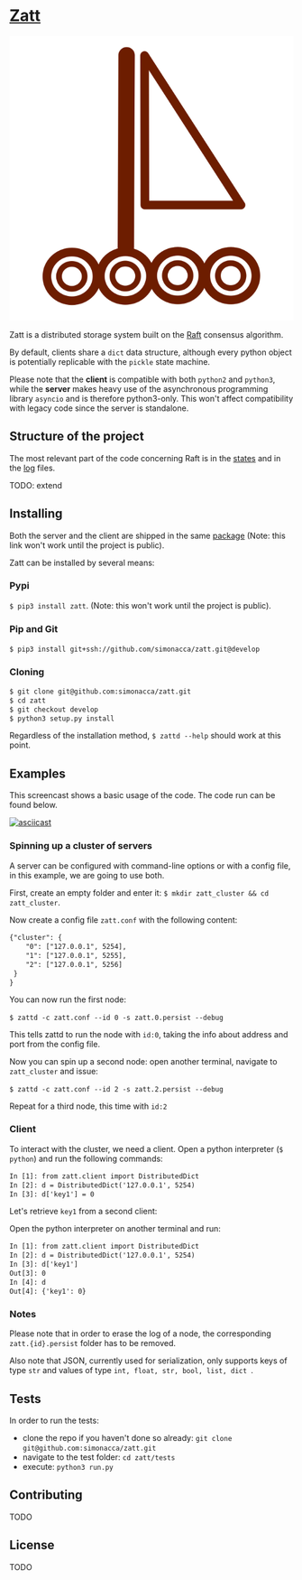 # [Zatt](https://github.com/simonacca/zatt)
![Zatt Logo](docs/logo.svg?raw=true "Zatt Logo")

Zatt is a distributed storage system built on the [Raft](https://raft.github.io/)
consensus algorithm.

By default, clients share a `dict` data structure, although every python object
is potentially replicable with the `pickle` state machine.

Please note that the **client** is compatible with both `python2` and `python3`,
while the **server** makes heavy use of the asynchronous programming library
`asyncio` and is therefore python3-only. This won't affect compatibility with
legacy code since the server is standalone.

## Structure of the project

The most relevant part of the code concerning Raft is in the [states](https://github.com/simonacca/zatt/blob/develop/zatt/server/states.py) and in the [log](https://github.com/simonacca/zatt/blob/develop/zatt/server/log.py) files.

TODO: extend

## Installing
Both the server and the client are shipped in the same
[package](https://pypi.python.org/pypi/raft/)
(Note: this link won't work until the project is public).

Zatt can be installed by several means:

### Pypi
`$ pip3 install zatt`. (Note: this won't work until the project is public).

### Pip and Git
`$ pip3 install git+ssh://github.com/simonacca/zatt.git@develop`

### Cloning
```
$ git clone git@github.com:simonacca/zatt.git
$ cd zatt
$ git checkout develop
$ python3 setup.py install
```

Regardless of the installation method, `$ zattd --help` should work at this point.

## Examples

This screencast shows a basic usage of the code. The code run can be found below.

[![asciicast](https://asciinema.org/a/7o8bpyfxh0r1uaxvpfi7u8tjl.png)](https://asciinema.org/a/7o8bpyfxh0r1uaxvpfi7u8tjl)


### Spinning up a cluster of servers

A server can be configured with command-line options or with a config file,
in this example, we are going to use both.

First, create an empty folder and enter it:
`$ mkdir zatt_cluster && cd zatt_cluster`.

Now create a config file `zatt.conf` with the following content:
```
{"cluster": {
    "0": ["127.0.0.1", 5254],
    "1": ["127.0.0.1", 5255],
    "2": ["127.0.0.1", 5256]
 }
}
```

You can now run the first node:

`$ zattd -c zatt.conf --id 0 -s zatt.0.persist --debug`

This tells zattd to run the node with `id:0`, taking the info about address and port from the config file.

Now you can spin up a second node: open another terminal, navigate to `zatt_cluster` and issue:

`$ zattd -c zatt.conf --id 2 -s zatt.2.persist --debug`

Repeat for a third node, this time with `id:2`

### Client

To interact with the cluster, we need a client. Open a python interpreter (`$ python`) and run the following commands:

```
In [1]: from zatt.client import DistributedDict
In [2]: d = DistributedDict('127.0.0.1', 5254)
In [3]: d['key1'] = 0
```

Let's retrieve `key1` from a second client:

Open the python interpreter on another terminal and run:

```
In [1]: from zatt.client import DistributedDict
In [2]: d = DistributedDict('127.0.0.1', 5254)
In [3]: d['key1']
Out[3]: 0
In [4]: d
Out[4]: {'key1': 0}
```

### Notes

Please note that in order to erase the log of a node, the corresponding `zatt.{id}.persist` folder has to be removed.

Also note that JSON, currently used for serialization, only supports keys of type `str` and values of type `int, float, str, bool, list, dict `.

## Tests
In order to run the tests:

* clone the repo if you haven't done so already: `git clone git@github.com:simonacca/zatt.git`
* navigate to the test folder: `cd zatt/tests`
* execute: `python3 run.py`

## Contributing

TODO

## License

TODO
